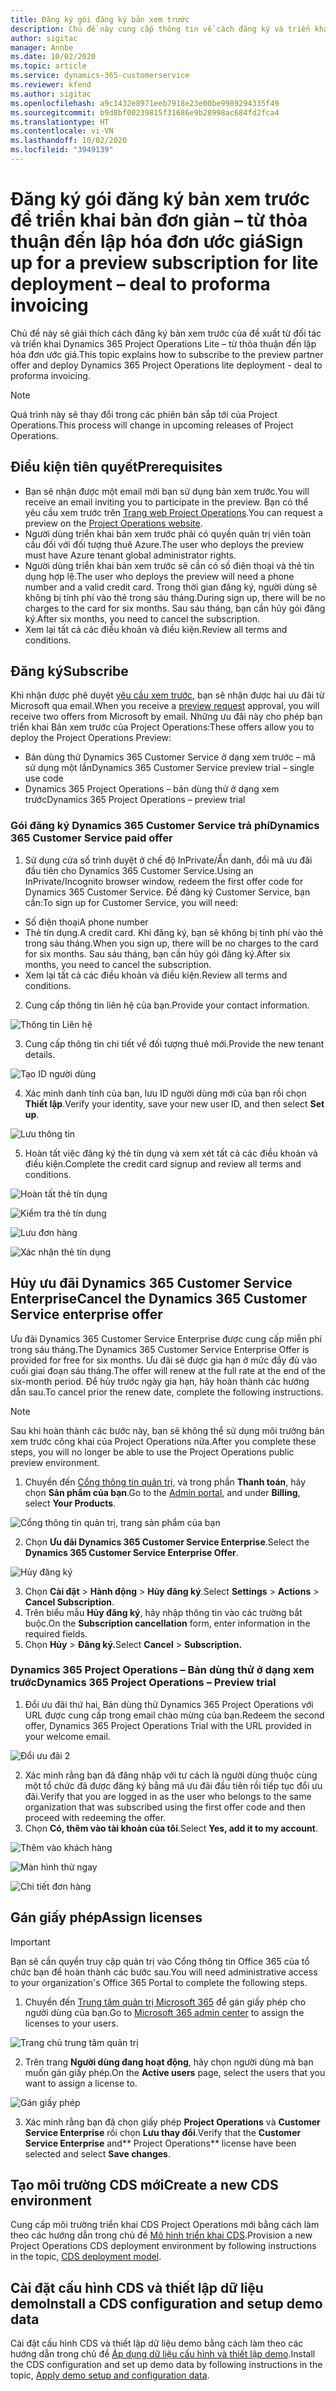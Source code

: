 ```yaml
---
title: Đăng ký gói đăng ký bản xem trước
description: Chủ đề này cung cấp thông tin về cách đăng ký và triển khai Project Operations Lite – từ thỏa thuận đến lập hóa đơn ước giá.
author: sigitac
manager: Annbe
ms.date: 10/02/2020
ms.topic: article
ms.service: dynamics-365-customerservice
ms.reviewer: kfend
ms.author: sigitac
ms.openlocfilehash: a9c1432e8971eeb7918e23e00be9989294335f49
ms.sourcegitcommit: b9d8bf00239815f31686e9b28998ac684fd2fca4
ms.translationtype: HT
ms.contentlocale: vi-VN
ms.lasthandoff: 10/02/2020
ms.locfileid: "3949139"
---
```

# <a name="sign-up-for-a-preview-subscription-for-lite-deployment--deal-to-proforma-invoicing"></a><span data-ttu-id="d69b8-103">Đăng ký gói đăng ký bản xem trước để triển khai bản đơn giản – từ thỏa thuận đến lập hóa đơn ước giá</span><span class="sxs-lookup"><span data-stu-id="d69b8-103">Sign up for a preview subscription for lite deployment – deal to proforma invoicing</span></span>

<span data-ttu-id="d69b8-104">Chủ đề này sẽ giải thích cách đăng ký bản xem trước của đề xuất từ đối tác và triển khai Dynamics 365 Project Operations Lite – từ thỏa thuận đến lập hóa đơn ước giá.</span><span class="sxs-lookup"><span data-stu-id="d69b8-104">This topic explains how to subscribe to the preview partner offer and deploy Dynamics 365 Project Operations lite deployment - deal to proforma invoicing.</span></span>

> [!NOTE]
> <span data-ttu-id="d69b8-105">Quá trình này sẽ thay đổi trong các phiên bản sắp tới của Project Operations.</span><span class="sxs-lookup"><span data-stu-id="d69b8-105">This process will change in upcoming releases of Project Operations.</span></span>

## <a name="prerequisites"></a><span data-ttu-id="d69b8-106">Điều kiện tiên quyết</span><span class="sxs-lookup"><span data-stu-id="d69b8-106">Prerequisites</span></span>

- <span data-ttu-id="d69b8-107">Bạn sẽ nhận được một email mời bạn sử dụng bản xem trước.</span><span class="sxs-lookup"><span data-stu-id="d69b8-107">You will receive an email inviting you to participate in the preview.</span></span> <span data-ttu-id="d69b8-108">Bạn có thể yêu cầu xem trước trên [Trang web Project Operations](https://dynamics.microsoft.com/en-us/project-operations/overview/).</span><span class="sxs-lookup"><span data-stu-id="d69b8-108">You can request a preview on the [Project Operations website](https://dynamics.microsoft.com/en-us/project-operations/overview/).</span></span>
- <span data-ttu-id="d69b8-109">Người dùng triển khai bản xem trước phải có quyền quản trị viên toàn cầu đối với đối tượng thuê Azure.</span><span class="sxs-lookup"><span data-stu-id="d69b8-109">The user who deploys the preview must have Azure tenant global administrator rights.</span></span>
- <span data-ttu-id="d69b8-110">Người dùng triển khai bản xem trước sẽ cần có số điện thoại và thẻ tín dụng hợp lệ.</span><span class="sxs-lookup"><span data-stu-id="d69b8-110">The user who deploys the preview will need a phone number and a valid credit card.</span></span> <span data-ttu-id="d69b8-111">Trong thời gian đăng ký, người dùng sẽ không bị tính phí vào thẻ trong sáu tháng.</span><span class="sxs-lookup"><span data-stu-id="d69b8-111">During sign up, there will be no charges to the card for six months.</span></span> <span data-ttu-id="d69b8-112">Sau sáu tháng, bạn cần hủy gói đăng ký.</span><span class="sxs-lookup"><span data-stu-id="d69b8-112">After six months, you need to cancel the subscription.</span></span> 
- <span data-ttu-id="d69b8-113">Xem lại tất cả các điều khoản và điều kiện.</span><span class="sxs-lookup"><span data-stu-id="d69b8-113">Review all terms and conditions.</span></span>

## <a name="subscribe"></a><span data-ttu-id="d69b8-114">Đăng ký</span><span class="sxs-lookup"><span data-stu-id="d69b8-114">Subscribe</span></span>

<span data-ttu-id="d69b8-115">Khi nhận được phê duyệt [yêu cầu xem trước](https://forms.office.com/FormsPro/Pages/ResponsePage.aspx?id=v4j5cvGGr0GRqy180BHbR56j8lZs0FdAvwT75_WNFyxUMkRDV1NYQU5TNjE2VjhKOVBUNVg2R0s1NC4u), bạn sẽ nhận được hai ưu đãi từ Microsoft qua email.</span><span class="sxs-lookup"><span data-stu-id="d69b8-115">When you receive a [preview request](https://forms.office.com/FormsPro/Pages/ResponsePage.aspx?id=v4j5cvGGr0GRqy180BHbR56j8lZs0FdAvwT75_WNFyxUMkRDV1NYQU5TNjE2VjhKOVBUNVg2R0s1NC4u) approval, you will receive two offers from Microsoft by email.</span></span> <span data-ttu-id="d69b8-116">Những ưu đãi này cho phép bạn triển khai Bản xem trước của Project Operations:</span><span class="sxs-lookup"><span data-stu-id="d69b8-116">These offers allow you to deploy the Project Operations Preview:</span></span>

- <span data-ttu-id="d69b8-117">Bản dùng thử Dynamics 365 Customer Service ở dạng xem trước – mã sử dụng một lần</span><span class="sxs-lookup"><span data-stu-id="d69b8-117">Dynamics 365 Customer Service preview trial – single use code</span></span>
- <span data-ttu-id="d69b8-118">Dynamics 365 Project Operations – bản dùng thử ở dạng xem trước</span><span class="sxs-lookup"><span data-stu-id="d69b8-118">Dynamics 365 Project Operations – preview trial</span></span>

### <a name="dynamics-365-customer-service-paid-offer"></a><span data-ttu-id="d69b8-119">Gói đăng ký Dynamics 365 Customer Service trả phí</span><span class="sxs-lookup"><span data-stu-id="d69b8-119">Dynamics 365 Customer Service paid offer</span></span>

1. <span data-ttu-id="d69b8-120">Sử dụng cửa sổ trình duyệt ở chế độ InPrivate/Ẩn danh, đổi mã ưu đãi đầu tiên cho Dynamics 365 Customer Service.</span><span class="sxs-lookup"><span data-stu-id="d69b8-120">Using an InPrivate/Incognito browser window, redeem the first offer code for Dynamics 365 Customer Service.</span></span> <span data-ttu-id="d69b8-121">Để đăng ký Customer Service, bạn cần:</span><span class="sxs-lookup"><span data-stu-id="d69b8-121">To sign up for Customer Service, you will need:</span></span>

- <span data-ttu-id="d69b8-122">Số điện thoại</span><span class="sxs-lookup"><span data-stu-id="d69b8-122">A phone number</span></span>
- <span data-ttu-id="d69b8-123">Thẻ tín dụng.</span><span class="sxs-lookup"><span data-stu-id="d69b8-123">A credit card.</span></span> <span data-ttu-id="d69b8-124">Khi đăng ký, bạn sẽ không bị tính phí vào thẻ trong sáu tháng.</span><span class="sxs-lookup"><span data-stu-id="d69b8-124">When you sign up, there will be no charges to the card for six months.</span></span> <span data-ttu-id="d69b8-125">Sau sáu tháng, bạn cần hủy gói đăng ký.</span><span class="sxs-lookup"><span data-stu-id="d69b8-125">After six months, you need to cancel the subscription.</span></span>
- <span data-ttu-id="d69b8-126">Xem lại tất cả các điều khoản và điều kiện.</span><span class="sxs-lookup"><span data-stu-id="d69b8-126">Review all terms and conditions.</span></span>

2. <span data-ttu-id="d69b8-127">Cung cấp thông tin liên hệ của bạn.</span><span class="sxs-lookup"><span data-stu-id="d69b8-127">Provide your contact information.</span></span>

![Thông tin Liên hệ](./media/1ContactInformation.png)

3. <span data-ttu-id="d69b8-129">Cung cấp thông tin chi tiết về đối tượng thuê mới.</span><span class="sxs-lookup"><span data-stu-id="d69b8-129">Provide the new tenant details.</span></span>

![Tạo ID người dùng](./media/2CreateUserID.png)

4. <span data-ttu-id="d69b8-131">Xác minh danh tính của bạn, lưu ID người dùng mới của bạn rồi chọn **Thiết lập**.</span><span class="sxs-lookup"><span data-stu-id="d69b8-131">Verify your identity, save your new user ID, and then select **Set up**.</span></span>

![Lưu thông tin](./media/3SaveInfo.png)

5. <span data-ttu-id="d69b8-133">Hoàn tất việc đăng ký thẻ tín dụng và xem xét tất cả các điều khoản và điều kiện.</span><span class="sxs-lookup"><span data-stu-id="d69b8-133">Complete the credit card signup and review all terms and conditions.</span></span> 

![Hoàn tất thẻ tín dụng](./media/4CompleteCreditCard.png)

![Kiểm tra thẻ tín dụng](./media/5CreditCardCheckout.png)

![Lưu đơn hàng](./media/6SaveOrder.png)

![Xác nhận thẻ tín dụng](./media/7Confirmation.png)

## <a name="cancel-the-dynamics-365-customer-service-enterprise-offer"></a><span data-ttu-id="d69b8-138">Hủy ưu đãi Dynamics 365 Customer Service Enterprise</span><span class="sxs-lookup"><span data-stu-id="d69b8-138">Cancel the Dynamics 365 Customer Service enterprise offer</span></span>

<span data-ttu-id="d69b8-139">Ưu đãi Dynamics 365 Customer Service Enterprise được cung cấp miễn phí trong sáu tháng.</span><span class="sxs-lookup"><span data-stu-id="d69b8-139">The Dynamics 365 Customer Service Enterprise Offer is provided for free for six months.</span></span> <span data-ttu-id="d69b8-140">Ưu đãi sẽ được gia hạn ở mức đầy đủ vào cuối giai đoạn sáu tháng.</span><span class="sxs-lookup"><span data-stu-id="d69b8-140">The offer will renew at the full rate at the end of the six-month period.</span></span> <span data-ttu-id="d69b8-141">Để hủy trước ngày gia hạn, hãy hoàn thành các hướng dẫn sau.</span><span class="sxs-lookup"><span data-stu-id="d69b8-141">To cancel prior the renew date, complete the following instructions.</span></span> 

> [!NOTE]
> <span data-ttu-id="d69b8-142">Sau khi hoàn thành các bước này, bạn sẽ không thể sử dụng môi trường bản xem trước công khai của Project Operations nữa.</span><span class="sxs-lookup"><span data-stu-id="d69b8-142">After you complete these steps, you will no longer be able to use the Project Operations public preview environment.</span></span>

1. <span data-ttu-id="d69b8-143">Chuyển đến [Cổng thông tin quản trị](https://admin.microsoft.com/), và trong phần **Thanh toán**, hãy chọn **Sản phẩm của bạn**.</span><span class="sxs-lookup"><span data-stu-id="d69b8-143">Go to the [Admin portal](https://admin.microsoft.com/), and under **Billing**, select **Your Products**.</span></span>

![Cổng thông tin quản trị, trang sản phẩm của bạn](./media/8AdminPortal.png)

2. <span data-ttu-id="d69b8-145">Chọn **Ưu đãi Dynamics 365 Customer Service Enterprise**.</span><span class="sxs-lookup"><span data-stu-id="d69b8-145">Select the **Dynamics 365 Customer Service Enterprise Offer**.</span></span>

![Hủy đăng ký](./media/9CancelSubscription.png)

3. <span data-ttu-id="d69b8-147">Chọn **Cài đặt** > **Hành động** > **Hủy đăng ký**.</span><span class="sxs-lookup"><span data-stu-id="d69b8-147">Select **Settings** > **Actions** > **Cancel Subscription**.</span></span>
4. <span data-ttu-id="d69b8-148">Trên biểu mẫu **Hủy đăng ký**, hãy nhập thông tin vào các trường bắt buộc.</span><span class="sxs-lookup"><span data-stu-id="d69b8-148">On the **Subscription cancellation** form, enter information in the required fields.</span></span>
5. <span data-ttu-id="d69b8-149">Chọn **Hủy** > **Đăng ký.**</span><span class="sxs-lookup"><span data-stu-id="d69b8-149">Select **Cancel** > **Subscription.**</span></span>

### <a name="dynamics-365-project-operations--preview-trial"></a><span data-ttu-id="d69b8-150">Dynamics 365 Project Operations – Bản dùng thử ở dạng xem trước</span><span class="sxs-lookup"><span data-stu-id="d69b8-150">Dynamics 365 Project Operations – Preview trial</span></span>

1. <span data-ttu-id="d69b8-151">Đổi ưu đãi thứ hai, Bản dùng thử Dynamics 365 Project Operations với URL được cung cấp trong email chào mừng của bạn.</span><span class="sxs-lookup"><span data-stu-id="d69b8-151">Redeem the second offer, Dynamics 365 Project Operations Trial with the URL provided in your welcome email.</span></span>

![Đổi ưu đãi 2](./media/10RedeemOffer2.png)

2. <span data-ttu-id="d69b8-153">Xác minh rằng bạn đã đăng nhập với tư cách là người dùng thuộc cùng một tổ chức đã được đăng ký bằng mã ưu đãi đầu tiên rồi tiếp tục đổi ưu đãi.</span><span class="sxs-lookup"><span data-stu-id="d69b8-153">Verify that you are logged in as the user who belongs to the same organization that was subscribed using the first offer code and then proceed with redeeming the offer.</span></span> 
3. <span data-ttu-id="d69b8-154">Chọn **Có, thêm vào tài khoản của tôi**.</span><span class="sxs-lookup"><span data-stu-id="d69b8-154">Select **Yes, add it to my account**.</span></span>

![Thêm vào khách hàng](./media/11AddToAccount.png)

![Màn hình thử ngay](./media/12TryNow.png)

![Chi tiết đơn hàng](./media/13Confirmation.png)

## <a name="assign-licenses"></a><span data-ttu-id="d69b8-158">Gán giấy phép</span><span class="sxs-lookup"><span data-stu-id="d69b8-158">Assign licenses</span></span>

> [!IMPORTANT]
> <span data-ttu-id="d69b8-159">Bạn sẽ cần quyền truy cập quản trị vào Cổng thông tin Office 365 của tổ chức bạn để hoàn thành các bước sau.</span><span class="sxs-lookup"><span data-stu-id="d69b8-159">You will need administrative access to your organization's Office 365 Portal to complete the following steps.</span></span>

1. <span data-ttu-id="d69b8-160">Chuyển đến [Trung tâm quản trị Microsoft 365](https://portal.office.com/) để gán giấy phép cho người dùng của bạn.</span><span class="sxs-lookup"><span data-stu-id="d69b8-160">Go to [Microsoft 365 admin center](https://portal.office.com/) to assign the licenses to your users.</span></span>

![Trang chủ trung tâm quản trị](./media/14AdminPortal.png)

2. <span data-ttu-id="d69b8-162">Trên trang **Người dùng đang hoạt động**, hãy chọn người dùng mà bạn muốn gán giấy phép.</span><span class="sxs-lookup"><span data-stu-id="d69b8-162">On the **Active users** page, select the users that you want to assign a license to.</span></span>

![Gán giấy phép](./media/15AssignLicenses.png)

3. <span data-ttu-id="d69b8-164">Xác minh rằng bạn đã chọn giấy phép **Project Operations** và **Customer Service Enterprise** rồi chọn **Lưu thay đổi**.</span><span class="sxs-lookup"><span data-stu-id="d69b8-164">Verify that the **Customer Service Enterprise** and\*\* Project Operations\*\* license have been selected and select **Save changes**.</span></span>

## <a name="create-a-new-cds-environment"></a><span data-ttu-id="d69b8-165">Tạo môi trường CDS mới</span><span class="sxs-lookup"><span data-stu-id="d69b8-165">Create a new CDS environment</span></span>

<span data-ttu-id="d69b8-166">Cung cấp môi trường triển khai CDS Project Operations mới bằng cách làm theo các hướng dẫn trong chủ đề [Mô hình triển khai CDS](lite-deployment.md).</span><span class="sxs-lookup"><span data-stu-id="d69b8-166">Provision a new Project Operations CDS deployment environment by following instructions in the topic, [CDS deployment model](lite-deployment.md).</span></span>

## <a name="install-a-cds-configuration-and-setup-demo-data"></a><span data-ttu-id="d69b8-167">Cài đặt cấu hình CDS và thiết lập dữ liệu demo</span><span class="sxs-lookup"><span data-stu-id="d69b8-167">Install a CDS configuration and setup demo data</span></span>

<span data-ttu-id="d69b8-168">Cài đặt cấu hình CDS và thiết lập dữ liệu demo bằng cách làm theo các hướng dẫn trong chủ đề [Áp dụng dữ liệu cấu hình và thiết lập demo](lite-apply-demo-setup-config-data.md).</span><span class="sxs-lookup"><span data-stu-id="d69b8-168">Install the CDS configuration and set up demo data by following instructions in the topic, [Apply demo setup and configuration data](lite-apply-demo-setup-config-data.md).</span></span>
